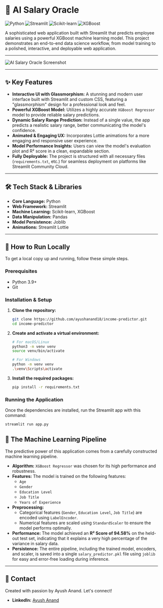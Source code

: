 # 🔮 AI Salary Oracle

![Python](https://img.shields.io/badge/Python-3.11-3776AB?style=for-the-badge&logo=python)
![Streamlit](https://img.shields.io/badge/Streamlit-1.25-FF4B4B?style=for-the-badge&logo=streamlit)
![Scikit-learn](https://img.shields.io/badge/scikit--learn-1.3-F7931E?style=for-the-badge&logo=scikit-learn)
![XGBoost](https://img.shields.io/badge/XGBoost-1.7-00639C?style=for-the-badge&logo=xgboost)

A sophisticated web application built with Streamlit that predicts employee salaries using a powerful XGBoost machine learning model. This project demonstrates an end-to-end data science workflow, from model training to a polished, interactive, and deployable web application.

---


<!-- Add a screenshot of your beautiful app! -->
![AI Salary Oracle Screenshot]([https://github.com/Ayush03A/Employe-Salary-Prediction-Using-ML/blob/5e98565e81625cc63ca5c2e816d74e0e844d259a/Screenshots/Website.png](https://github.com/BUSETTY-SUGNESH/Employee-Salary-Prediction-ML-Project/blob/main/Screenshots/Website.png))


---

## ✨ Key Features

*   **Interactive UI with Glassmorphism:** A stunning and modern user interface built with Streamlit and custom CSS, featuring a "glassmorphism" design for a professional look and feel.
*   **Powerful XGBoost Model:** Utilizes a highly accurate `XGBoost Regressor` model to provide reliable salary predictions.
*   **Dynamic Salary Range Prediction:** Instead of a single value, the app predicts a realistic salary range, better communicating the model's confidence.
*   **Animated & Engaging UX:** Incorporates Lottie animations for a more engaging and responsive user experience.
*   **Model Performance Insights:** Users can view the model's evaluation plot and R² score in a clean, expandable section.
*   **Fully Deployable:** The project is structured with all necessary files (`requirements.txt`, etc.) for seamless deployment on platforms like Streamlit Community Cloud.

---

## 🛠️ Tech Stack & Libraries

*   **Core Language:** Python
*   **Web Framework:** Streamlit
*   **Machine Learning:** Scikit-learn, XGBoost
*   **Data Manipulation:** Pandas
*   **Model Persistence:** Joblib
*   **Animations:** Streamlit Lottie

---

## 🚀 How to Run Locally

To get a local copy up and running, follow these simple steps.

### Prerequisites
*   Python 3.9+
*   Git

### Installation & Setup

1.  **Clone the repository:**
    ```bash
    git clone https://github.com/ayushanand18/income-predictor.git
    cd income-predictor
    ```

2.  **Create and activate a virtual environment:**
    ```bash
    # For macOS/Linux
    python3 -m venv venv
    source venv/bin/activate

    # For Windows
    python -m venv venv
    .\venv\Scripts\activate
    ```

3.  **Install the required packages:**
    ```bash
    pip install -r requirements.txt
    ```

### Running the Application

Once the dependencies are installed, run the Streamlit app with this command:

```bash
streamlit run app.py
```

## 🧠 The Machine Learning Pipeline

The predictive power of this application comes from a carefully constructed machine learning pipeline.

*   **Algorithm:** `XGBoost Regressor` was chosen for its high performance and robustness.
*   **Features:** The model is trained on the following features:
    - `Age`
    - `Gender`
    - `Education Level`
    - `Job Title`
    - `Years of Experience`
*   **Preprocessing:**
    - Categorical features (`Gender`, `Education Level`, `Job Title`) are encoded using `LabelEncoder`.
    - Numerical features are scaled using `StandardScaler` to ensure the model performs optimally.
*   **Performance:** The model achieved an **R² Score of 94.58%** on the held-out test set, indicating that it explains a very high percentage of the variance in salary data.
*   **Persistence:** The entire pipeline, including the trained model, encoders, and scaler, is saved into a single `salary_predictor.pkl` file using `joblib` for easy and error-free loading during inference.

---

## 🤝 Contact

Created with passion by Ayush Anand. Let's connect!
- **LinkedIn:** [Ayush Anand](https://www.linkedin.com/in/3ayushanand/)
